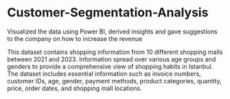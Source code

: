 # Customer-Segmentation-Analysis
Visualized the data using Power BI, derived insights and gave suggestions to the company on how to increase the revenue         

This dataset contains shopping information from 10 different shopping malls between 2021 and 2023. Information spread over various age groups and genders to provide a 
comprehensive view of shopping habits in Istanbul. The dataset includes essential information such as invoice numbers, customer IDs, age, gender, payment methods, product categories, quantity, price, order dates, and shopping mall locations. 
